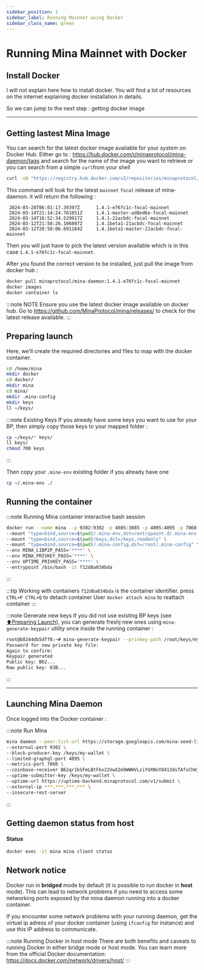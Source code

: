 ```yaml
---
sidebar_position: 1
sidebar_label: Running Mainnet using Docker
sidebar_class_name: green
---
```

# Running Mina Mainnet with Docker 
## Install Docker
I will not explain here how to install docker.
You will find a lot of resources on the internet explaining docker installation in details.

So we can jump to the next step : getting docker image

* * *
## Getting lastest Mina Image
You can search for the latest docker image available for your system on Docker Hub.
Either go to : https://hub.docker.com/r/minaprotocol/mina-daemon/tags and search for the name of the image you want to retrieve or you can search from a simple `curl`from your shell

```bash
curl -sN "https://registry.hub.docker.com/v2/repositories/minaprotocol/mina-daemon/tags?ordering=last_updated&name=focal" | jq -r '.results[] | select(.name | contains("mainnet")) | " \(.last_updated) \t \(.name)"'
```

This command will look for the latest `mainnet` `focal` release of mina-daemon. it will return the following :

```
 2024-03-28T06:01:17.39397Z      1.4.1-e76fc1c-focal-mainnet
 2024-03-14T21:14:24.761851Z     1.4.1-master-ad8ed6e-focal-mainnet
 2024-03-14T16:52:34.529917Z     1.4.1-21acbdc-focal-mainnet
 2024-03-12T21:58:26.106807Z     1.4.1beta1-21acbdc-focal-mainnet
 2024-03-12T20:58:06.691164Z     1.4.1beta1-master-21acbdc-focal-mainnet
```

Then you will just have to pick the latest version available which is in this case `1.4.1-e76fc1c-focal-mainnet`.

After you found the correct version to be installed, just pull the image from docker hub :


```bash
docker pull minaprotocol/mina-daemon:1.4.1-e76fc1c-focal-mainnet
docker images
docker container ls
```

:::note  NOTE
Ensure you use the latest docker image available on docker hub.
Go to https://github.com/MinaProtocol/mina/releases/ to check for the latest release available.
:::

## Preparing launch
Here, we'll create the required directories and files to map with the docker container.

```bash
cd /home/mina
mkdir docker
cd docker/
mkdir mina
cd mina/
mkdir .mina-config
mkdir keys
ll ~/keys/
```

:::note  Existing Keys
If you already have some keys you want to use for your BP, then simply copy those keys to your mapped folder :

```bash
cp ~/keys/* keys/
ll keys/
chmod 700 keys
```
:::

Then copy your `.mine-env` existing folder if you already have one

```bash
cp ~/.mina-env ./
```

## Running the container
:::note  Running  Mina container interactive bash session
```bash
docker run --name mina  -p 9302:9302 -p 4085:3085 -p 4095:4095 -p 7060:7060 \ 
--mount "type=bind,source=$(pwd)/.mina-env,dst=/entrypoint.d/.mina-env,readonly" \ 
--mount "type=bind,source=$(pwd)/keys,dst=/keys,readonly" \ 
--mount "type=bind,source=$(pwd)/.mina-config,dst=/root/.mina-config" \ 
--env MINA_LIBP2P_PASS='****' \ 
--env MINA_PRIVKEY_PASS='****' \ 
--env UPTIME_PRIVKEY_PASS='****' \ 
--entrypoint /bin/bash -it f12d8a034bda
```
:::

:::tip  Working with containers
`f12d8a034bda` is the container identifier.
press `CTRL+P CTRL+Q` to detach container
User `docker attach mina` to reattach container
:::

:::note  Generate new keys
If you did not use existing BP keys (see [⬆️Preparing Launch](#preparing-launch)), you can generate freshj new ones using `mina-generate-keypair` utility once inside the running container :

```bash
root@b8244db5dff8:~# mina-generate-keypair --privkey-path /root/keys/my-wallet
Password for new private key file:
Again to confirm:
Keypair generated
Public key: B62...
Raw public key: 63B...
```
:::

* * *
## Launching Mina Daemon
Once logged into the Docker container : 

:::note  Run Mina
```bash
mina daemon --peer-list-url https://storage.googleapis.com/mina-seed-lists/mainnet_seeds.txt \ 
--external-port 9302 \ 
--block-producer-key /keys/my-wallet \ 
--limited-graphql-port 4095 \ 
--metrics-port 7060 \ 
--coinbase-receiver B62qr1kSFmLBtFbx22VwX2m9WWHVLziYUXNnY8413dsTAfsChHjTM2S \ 
--uptime-submitter-key /keys/my-wallet \ 
--uptime-url https://uptime-backend.minaprotocol.com/v1/submit \ 
--external-ip ***.***.***.*** \ 
--insecure-rest-server
```
:::

## Getting daemon status from host
#### Status
```bash
docker exec -it mina mina client status
```

## Network notice
Docker run in **bridged** mode by default (it is possible to run docker in **host** mode).
This can lead to network problems if you need to access some networking ports exposed by the mina daemon running into a docker container.

If you encounter some network problems with your running daemon, get the virtuel ip adress of your docker container (using `ifconfig` for instance) and use this IP address to communicate.

:::note  Running Docker in host mode
There are both benefits and caveats to running Docker in either bridge mode or host mode. You can learn more from the official Docker documentation: https://docs.docker.com/network/drivers/host/
:::